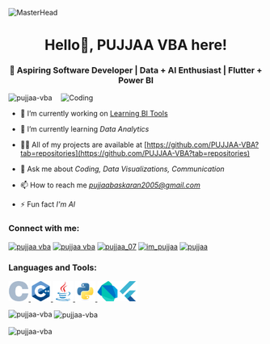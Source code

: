 ![MasterHead](https://wallpaperaccess.com/full/3959399.jpg)
<h1 align="center">Hello👋, PUJJAA VBA here!</h1>
<h3 align="center">🚀 Aspiring Software Developer | Data + AI Enthusiast | Flutter + Power BI</h3>
<img align="right" alt="Coding" width="400" src="https://cdn.dribbble.com/users/2704414/screenshots/7466903/media/b08ab576316bd4582fef189f471cd9e5.gif">

<p align="left"> <img src="https://komarev.com/ghpvc/?username=pujjaa-vba&label=Profile%20views&color=0e75b6&style=flat" alt="pujjaa-vba" /> </p>

- 🔭 I’m currently working on [Learning BI Tools](https://github.com/PUJJAA-VBA/DATA-ANALYTICS-MASTERCLASS)

- 🌱 I’m currently learning *Data Analytics*

- 👨‍💻 All of my projects are available at [https://github.com/PUJJAA-VBA?tab=repositories](https://github.com/PUJJAA-VBA?tab=repositories)

- 💬 Ask me about *Coding, Data Visualizations, Communication*

- 📫 How to reach me *pujjaabaskaran2005@gmail.com*

- ⚡ Fun fact *I'm AI*

<h3 align="left">Connect with me:</h3>
<p align="left">
<a href="https://linkedin.com/in/pujjaa vba" target="blank"><img align="center" src="https://raw.githubusercontent.com/rahuldkjain/github-profile-readme-generator/master/src/images/icons/Social/linked-in-alt.svg" alt="pujjaa vba" height="30" width="40" /></a>
<a href="https://codesandbox.com/pujjaa vba" target="blank"><img align="center" src="https://raw.githubusercontent.com/rahuldkjain/github-profile-readme-generator/master/src/images/icons/Social/codesandbox.svg" alt="pujjaa vba" height="30" width="40" /></a>
<a href="https://kaggle.com/pujjaa_07" target="blank"><img align="center" src="https://raw.githubusercontent.com/rahuldkjain/github-profile-readme-generator/master/src/images/icons/Social/kaggle.svg" alt="pujjaa_07" height="30" width="40" /></a>
<a href="https://instagram.com/im_pujjaa" target="blank"><img align="center" src="https://raw.githubusercontent.com/rahuldkjain/github-profile-readme-generator/master/src/images/icons/Social/instagram.svg" alt="im_pujjaa" height="30" width="40" /></a>
<a href="https://www.hackerrank.com/pujjaa" target="blank"><img align="center" src="https://raw.githubusercontent.com/rahuldkjain/github-profile-readme-generator/master/src/images/icons/Social/hackerrank.svg" alt="pujjaa" height="30" width="40" /></a>
</p>

<h3 align="left">Languages and Tools:</h3>
<p align="left"> <a href="https://www.cprogramming.com/" target="_blank" rel="noreferrer"> <img src="https://raw.githubusercontent.com/devicons/devicon/master/icons/c/c-original.svg" alt="c" width="40" height="40"/> </a> <a href="https://www.w3schools.com/cpp/" target="_blank" rel="noreferrer"> <img src="https://raw.githubusercontent.com/devicons/devicon/master/icons/cplusplus/cplusplus-original.svg" alt="cplusplus" width="40" height="40"/> </a> <a href="https://www.java.com" target="_blank" rel="noreferrer"> <img src="https://raw.githubusercontent.com/devicons/devicon/master/icons/java/java-original.svg" alt="java" width="40" height="40"/> </a> <a href="https://www.python.org" target="_blank" rel="noreferrer"> <img src="https://raw.githubusercontent.com/devicons/devicon/master/icons/python/python-original.svg" alt="python" width="40" height="40"/> </a></a><a href="https://dart.dev" target="_blank" rel="noreferrer"><img src="https://raw.githubusercontent.com/devicons/devicon/master/icons/dart/dart-original.svg" alt="dart" width="40" height="40"/></a><a href="https://flutter.dev" target="_blank" rel="noreferrer"><img src="https://raw.githubusercontent.com/devicons/devicon/master/icons/flutter/flutter-original.svg" alt="flutter" width="40" height="40"/></a></p>

<p><img align="left" src="https://github-readme-stats.vercel.app/api/top-langs?username=pujjaa-vba&show_icons=true&locale=en&layout=compact" alt="pujjaa-vba" /></p>

<p>&nbsp;<img align="center" src="https://github-readme-stats.vercel.app/api?username=pujjaa-vba&show_icons=true&locale=en" alt="pujjaa-vba" /></p>

<p><img align="center" src="https://github-readme-streak-stats.herokuapp.com/?user=pujjaa-vba&" alt="pujjaa-vba" /></p>

